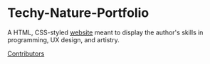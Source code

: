# Techy-Nature-Portfolio
A HTML, CSS-styled [website](https://techy-nature.github.io/Techy-Nature-Portfolio/Jae-R-Portfolio/home) meant to display the author's skills in programming, UX design, and artistry.

[Contributors](https://github.com/Techy-Nature/Techy-Nature-Portfolio/graphs/contributors)

